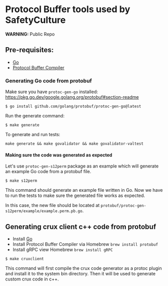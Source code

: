 # Protocol Buffer tools used by SafetyCulture

**WARNING:** Public Repo

## Pre-requisites:

* [Go](https://golang.org/doc/install)
* [Protocol Buffer Compiler](https://grpc.io/docs/protoc-installation/)

### Generating Go code from protobuf

Make sure you have `protoc-gen-go` installed:
https://pkg.go.dev/google.golang.org/protobuf#section-readme
```
$ go install github.com/golang/protobuf/protoc-gen-go@latest
```

Run the generate command:

```
$ make generate
```

To generate and run tests:
```
make generate && make govalidator && make govalidator-valtest
```

#### Making sure the code was generated as expected

Let's use `protoc-gen-s12perm` package as an example which will generate an
example Go code from a protobuf file.

```
$ make s12perm
```

This command should generate an example file written in Go. Now we have to run
the tests to make sure the generated file works as expected.

In this case, the new file should be located at
`protobuf/protoc-gen-s12perm/example/example.perm.pb.go`.

## Generating crux client c++ code from protobuf

* Install [Go](https://golang.org/doc/install)
* Install Protocol Buffer Compiler via Homebrew `brew install protobuf`
* Install gRPC view Homebrew `brew install gRPC`

```
$ make cruxclient
```

This command will first compile the crux code generator as a protoc plugin and install it to the system bin directory.
Then it will be used to generate custom crux code in c++.
